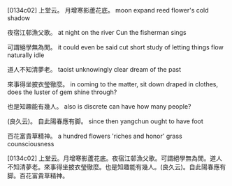 [0134c02] 上堂云。
月增寒影蘆花底。
moon expand reed flower's cold shadow

夜宿江邨漁父歌。
at night on the river Cun the fisherman sings

可謂絕學無為閒。
it could even be said cut short study of letting things flow naturally idle

道人不知清夢老。
taoist unknowingly clear dream of the past

來事得坐披衣瑩徹麼。
in coming to the matter, sit down draped in clothes, does the luster of gem shine through?

也是知趣能有幾人。
also is discrete can have how many people?
  

(良久云)。
自此陽春應有脚。
since then yangchun ought to have foot

百花富貴草精神。
a hundred flowers 'riches and honor' grass counsciousness

[0134c02] 上堂云。月增寒影蘆花底。夜宿江邨漁父歌。可謂絕學無為閒。道人不知清夢老。來事得坐披衣瑩徹麼。也是知趣能有幾人。(良久云)。自此陽春應有脚。百花富貴草精神。
